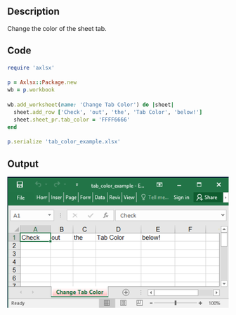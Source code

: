 ## Description

Change the color of the sheet tab.

## Code

```ruby
require 'axlsx'

p = Axlsx::Package.new
wb = p.workbook

wb.add_worksheet(name: 'Change Tab Color') do |sheet|
  sheet.add_row ['Check', 'out', 'the', 'Tab Color', 'below!']
  sheet.sheet_pr.tab_color = 'FFFF6666'
end

p.serialize 'tab_color_example.xlsx'
```

## Output

![Output](images/tab_color_example.png "Output")
